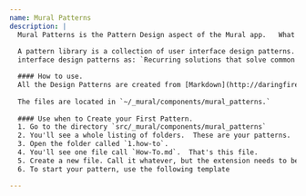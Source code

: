 ```yaml
---
name: Mural Patterns
description: |
  Mural Patterns is the Pattern Design aspect of the Mural app.   What is a Pattern Design Library? 
  
  A pattern library is a collection of user interface design patterns. The site [UI-Patterns](http://ui-patterns.com/) described these user 
  interface design patterns as: `Recurring solutions that solve common design problems.`

  #### How to use.
  All the Design Patterns are created from [Markdown](http://daringfireball.net/projects/markdown/) files.  
  
  The files are located in `~/_mural/components/mural_patterns.`
  
  #### Use when to Create your First Pattern.
  1. Go to the directory `src/_mural/components/mural_patterns`
  2. You'll see a whole listing of folders.  These are your patterns.
  3. Open the folder called `1.how-to`.
  4. You'll see one file call `How-To.md`.  That's this file.
  5. Create a new file. Call it whatever, but the extension needs to be `.md`
  6. To start your pattern, use the following template

---
```


